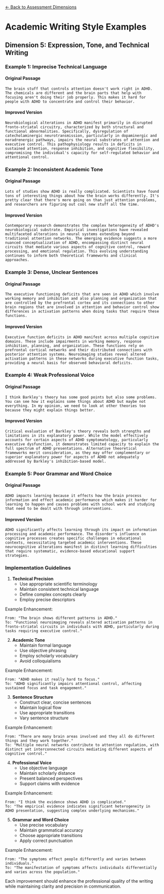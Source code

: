 [← Back to Assessment Dimensions](0-assessment-dimensions.md)

# Academic Writing Style Examples
## Dimension 5: Expression, Tone, and Technical Writing

### Example 1: Imprecise Technical Language

#### Original Passage
```
The brain stuff that controls attention doesn't work right in ADHD. The chemicals are different and the brain parts that help with focusing aren't doing their job properly. This makes it hard for people with ADHD to concentrate and control their behavior.
```

#### Improved Version
```
Neurobiological alterations in ADHD manifest primarily in disrupted fronto-striatal circuitry, characterized by both structural and functional abnormalities. Specifically, dysregulation of catecholaminergic neurotransmission, particularly in dopaminergic and noradrenergic pathways, impairs the neural substrates of attention and executive control. This pathophysiology results in deficits in sustained attention, response inhibition, and cognitive flexibility, compromising the individual's capacity for self-regulated behavior and attentional control.
```

### Example 2: Inconsistent Academic Tone

#### Original Passage
```
Lots of studies show ADHD is really complicated. Scientists have found tons of interesting things about how the brain works differently. It's pretty clear that there's more going on than just attention problems, and researchers are figuring out cool new stuff all the time.
```

#### Improved Version
```
Contemporary research demonstrates the complex heterogeneity of ADHD's neurobiological substrate. Empirical investigations have revealed multifaceted alterations in neural systems extending beyond traditional attention networks. The emerging evidence suggests a more nuanced conceptualization of ADHD, encompassing distinct neural circuits that mediate various aspects of cognitive control, reward processing, and emotional regulation. This evolving understanding continues to inform both theoretical frameworks and clinical approaches.
```

### Example 3: Dense, Unclear Sentences

#### Original Passage
```
The executive functioning deficits that are seen in ADHD which involve working memory and inhibition and also planning and organization that are controlled by the prefrontal cortex and its connections to other brain regions that are involved in attention and behavior control show differences in activation patterns when doing tasks that require these functions.
```

#### Improved Version
```
Executive function deficits in ADHD manifest across multiple cognitive domains. These include impairments in working memory, response inhibition, planning, and organization. These functions rely on prefrontal cortical networks and their distributed connections with posterior attention systems. Neuroimaging studies reveal altered activation patterns in these networks during executive function tasks, providing a neural basis for observed behavioral deficits.
```

### Example 4: Weak Professional Voice

#### Original Passage
```
I think Barkley's theory has some good points but also some problems. You can see how it explains some things about ADHD but maybe not everything. In my opinion, we need to look at other theories too because they might explain things better.
```

#### Improved Version
```
Critical evaluation of Barkley's theory reveals both strengths and limitations in its explanatory power. While the model effectively accounts for certain aspects of ADHD symptomatology, particularly executive dysfunction, it demonstrates limited capacity to explain the full spectrum of ADHD presentations. Alternative theoretical frameworks merit consideration, as they may offer complementary or superior explanatory power for aspects of ADHD not adequately addressed by Barkley's inhibition-based model.
```

### Example 5: Poor Grammar and Word Choice

#### Original Passage
```
ADHD impacts learning because it effects how the brain process information and effect academic performance which makes it harder for learning to happen and causes problems with school work and studying that need to be dealt with through interventions.
```

#### Improved Version
```
ADHD significantly affects learning through its impact on information processing and academic performance. The disorder's influence on cognitive processes creates specific challenges in educational contexts, necessitating targeted academic interventions. These neurocognitive alterations manifest in distinct learning difficulties that require systematic, evidence-based educational support strategies.
```

### Implementation Guidelines

1. **Technical Precision**
   - Use appropriate scientific terminology
   - Maintain consistent technical language
   - Define complex concepts clearly
   - Employ precise descriptors

Example Enhancement:
```
From: "The brain shows different patterns in ADHD."
To: "Functional neuroimaging reveals altered activation patterns in fronto-striatal circuits in individuals with ADHD, particularly during tasks requiring executive control."
```

2. **Academic Tone**
   - Maintain formal language
   - Use objective phrasing
   - Employ scholarly vocabulary
   - Avoid colloquialisms

Example Enhancement:
```
From: "ADHD makes it really hard to focus."
To: "ADHD significantly impairs attentional control, affecting sustained focus and task engagement."
```

3. **Sentence Structure**
   - Construct clear, concise sentences
   - Maintain logical flow
   - Use appropriate transitions
   - Vary sentence structure

Example Enhancement:
```
From: "There are many brain areas involved and they all do different things and they work together."
To: "Multiple neural networks contribute to attention regulation, with distinct yet interconnected circuits mediating different aspects of cognitive control."
```

4. **Professional Voice**
   - Use objective language
   - Maintain scholarly distance
   - Present balanced perspectives
   - Support claims with evidence

Example Enhancement:
```
From: "I think the evidence shows ADHD is complicated."
To: "The empirical evidence indicates significant heterogeneity in ADHD presentation, suggesting complex underlying mechanisms."
```

5. **Grammar and Word Choice**
   - Use precise vocabulary
   - Maintain grammatical accuracy
   - Choose appropriate transitions
   - Apply correct punctuation

Example Enhancement:
```
From: "The symptoms effect people differently and varies between individuals."
To: "The manifestation of symptoms affects individuals differentially and varies across the population."
```

Each improvement should enhance the professional quality of the writing while maintaining clarity and precision in communication.
